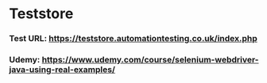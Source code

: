 # Teststore

### Test URL: https://teststore.automationtesting.co.uk/index.php
### Udemy: https://www.udemy.com/course/selenium-webdriver-java-using-real-examples/

